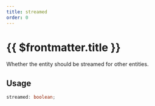 ```yaml
---
title: streamed
order: 0
---
```


# {{ $frontmatter.title }}

Whether the entity should be streamed for other entities.

## Usage

```ts
streamed: boolean;
```
